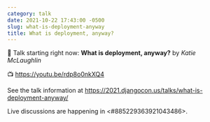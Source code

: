 ```yaml
---
category: talk
date: 2021-10-22 17:43:00 -0500
slug: what-is-deployment-anyway
title: What is deployment, anyway?
---
```


:tada: Talk starting right now: **What is deployment, anyway?** by *Katie McLaughlin*

:tv: https://youtu.be/rdp8o0nkXQ4

See the talk information at https://2021.djangocon.us/talks/what-is-deployment-anyway/

Live discussions are happening in <#885229363921043486>.